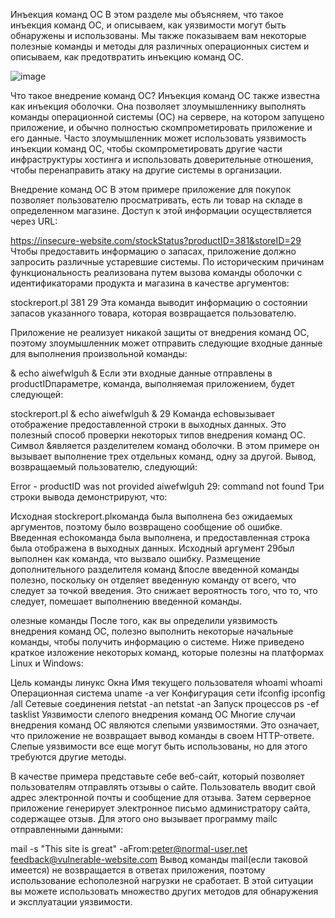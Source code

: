 Инъекция команд ОС
В этом разделе мы объясняем, что такое инъекция команд ОС, и описываем, как уязвимости могут быть обнаружены и использованы. Мы также показываем вам некоторые полезные команды и методы для различных операционных систем и описываем, как предотвратить инъекцию команд ОС.

![image](https://github.com/user-attachments/assets/7bbaad94-aee0-4bf2-ab1e-22fbe67b709a)

Что такое внедрение команд ОС?
Инъекция команд ОС также известна как инъекция оболочки. Она позволяет злоумышленнику выполнять команды операционной системы (ОС) на сервере, на котором запущено приложение, и обычно полностью скомпрометировать приложение и его данные. Часто злоумышленник может использовать уязвимость инъекции команд ОС, чтобы скомпрометировать другие части инфраструктуры хостинга и использовать доверительные отношения, чтобы перенаправить атаку на другие системы в организации.

Внедрение команд ОС
В этом примере приложение для покупок позволяет пользователю просматривать, есть ли товар на складе в определенном магазине. Доступ к этой информации осуществляется через URL:

https://insecure-website.com/stockStatus?productID=381&storeID=29
Чтобы предоставить информацию о запасах, приложение должно запросить различные устаревшие системы. По историческим причинам функциональность реализована путем вызова команды оболочки с идентификаторами продукта и магазина в качестве аргументов:

stockreport.pl 381 29
Эта команда выводит информацию о состоянии запасов указанного товара, которая возвращается пользователю.

Приложение не реализует никакой защиты от внедрения команд ОС, поэтому злоумышленник может отправить следующие входные данные для выполнения произвольной команды:

& echo aiwefwlguh &
Если эти входные данные отправлены в productIDпараметре, команда, выполняемая приложением, будет следующей:

stockreport.pl & echo aiwefwlguh & 29
Команда echoвызывает отображение предоставленной строки в выходных данных. Это полезный способ проверки некоторых типов внедрения команд ОС. Символ &является разделителем команд оболочки. В этом примере он вызывает выполнение трех отдельных команд, одну за другой. Вывод, возвращаемый пользователю, следующий:

Error - productID was not provided
aiwefwlguh
29: command not found
Три строки вывода демонстрируют, что:

Исходная stockreport.plкоманда была выполнена без ожидаемых аргументов, поэтому было возвращено сообщение об ошибке.
Введенная echoкоманда была выполнена, и предоставленная строка была отображена в выходных данных.
Исходный аргумент 29был выполнен как команда, что вызвало ошибку.
Размещение дополнительного разделителя команд &после введенной команды полезно, поскольку он отделяет введенную команду от всего, что следует за точкой введения. Это снижает вероятность того, что то, что следует, помешает выполнению введенной команды.

олезные команды
После того, как вы определили уязвимость внедрения команд ОС, полезно выполнить некоторые начальные команды, чтобы получить информацию о системе. Ниже приведено краткое изложение некоторых команд, которые полезны на платформах Linux и Windows:

Цель команды	линукс	Окна
Имя текущего пользователя	whoami	whoami
Операционная система	uname -a	ver
Конфигурация сети	ifconfig	ipconfig /all
Сетевые соединения	netstat -an	netstat -an
Запуск процессов	ps -ef	tasklist
Уязвимости слепого внедрения команд ОС
Многие случаи внедрения команд ОС являются слепыми уязвимостями. Это означает, что приложение не возвращает вывод команды в своем HTTP-ответе. Слепые уязвимости все еще могут быть использованы, но для этого требуются другие методы.

В качестве примера представьте себе веб-сайт, который позволяет пользователям отправлять отзывы о сайте. Пользователь вводит свой адрес электронной почты и сообщение для отзыва. Затем серверное приложение генерирует электронное письмо администратору сайта, содержащее отзыв. Для этого оно вызывает программу mailс отправленными данными:

mail -s "This site is great" -aFrom:peter@normal-user.net feedback@vulnerable-website.com
Вывод команды mail(если таковой имеется) не возвращается в ответах приложения, поэтому использование echoполезной нагрузки не сработает. В этой ситуации вы можете использовать множество других методов для обнаружения и эксплуатации уязвимости.
